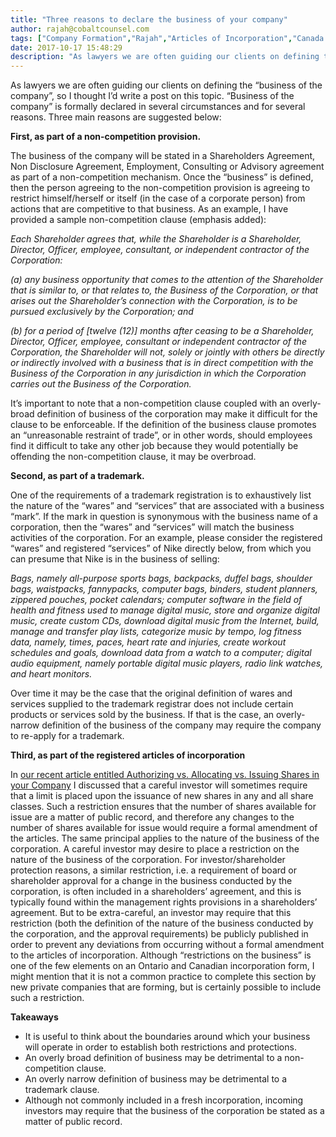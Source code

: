 ```yaml
---
title: "Three reasons to declare the business of your company"
author: rajah@cobaltcounsel.com
tags: ["Company Formation","Rajah","Articles of Incorporation","Canada (ON)","Canada (General)"]
date: 2017-10-17 15:48:29
description: "As lawyers we are often guiding our clients on defining the “business of the company”, so I thought I’d write a post on this topic.   “Business of the company” is formally declared in several circum..."
---
```


As lawyers we are often guiding our clients on defining the “business of the company”, so I thought I’d write a post on this topic.   “Business of the company” is formally declared in several circumstances and for several reasons.  Three main reasons are suggested below:

**First, as part of a non-competition provision.**

The business of the company will be stated in a Shareholders Agreement, Non Disclosure Agreement, Employment, Consulting or Advisory agreement as part of a non-competition mechanism.  Once the “business” is defined, then the person agreeing to the non-competition provision is agreeing to restrict himself/herself or itself (in the case of a corporate person) from actions that are competitive to that business.  As an example, I have provided a sample non-competition clause (emphasis added):

*Each Shareholder agrees that, while the Shareholder is a Shareholder, Director, Officer, employee, consultant, or independent contractor of the Corporation:*

*(a) any business opportunity that comes to the attention of the Shareholder that is similar to, or that relates to, the Business of the Corporation, or that arises out the Shareholder’s connection with the Corporation, is to be pursued exclusively by the Corporation; and*

*(b) for a period of [twelve (12)] months after ceasing to be a Shareholder, Director, Officer, employee, consultant or independent contractor of the Corporation, the Shareholder will not, solely or jointly with others be directly or indirectly involved with a business that is in direct competition with the Business of the Corporation in any jurisdiction in which the Corporation carries out the Business of the Corporation.*

 

It’s important to note that a non-competition clause coupled with an overly-broad definition of business of the corporation may make it difficult for the clause to be enforceable. If the definition of the business clause promotes an “unreasonable restraint of trade”, or in other words, should employees find it difficult to take any other job because they would potentially be offending the non-competition clause, it may be overbroad.

**Second, as part of a trademark.**

One of the requirements of a trademark registration is to exhaustively list the nature of the “wares” and “services” that are associated with a business “mark”.  If the mark in question is synonymous with the business name of a corporation, then the “wares” and “services” will match the business activities of the corporation.  For an example, please consider the registered “wares” and registered “services” of Nike directly below, from which you can presume that Nike is in the business of selling:

*Bags, namely all-purpose sports bags, backpacks, duffel bags, shoulder bags, waistpacks, fannypacks, computer bags, binders, student planners, zippered pouches, pocket calendars; computer software in the field of health and fitness used to manage digital music, store and organize digital music, create custom CDs, download digital music from the Internet, build, manage and transfer play lists, categorize music by tempo, log fitness data, namely, times, paces, heart rate and injuries, create workout schedules and goals, download data from a watch to a computer; digital audio equipment, namely portable digital music players, radio link watches, and heart monitors.*

Over time it may be the case that the original definition of wares and services supplied to the trademark registrar does not include certain products or services sold by the business.  If that is the case, an overly-narrow definition of the business of the company may require the company to re-apply for a trademark.

**Third, as part of the registered articles of incorporation**

In [our recent article entitled Authorizing vs. Allocating vs. Issuing Shares in your Company](http://blog.clausehound.com/authorizing-vs-a…g-shares-company/)  I discussed that a careful investor will sometimes require that a limit is placed upon the issuance of new shares in any and all share classes.  Such a restriction ensures that the number of shares available for issue are a matter of public record, and therefore any changes to the number of shares available for issue would require a formal amendment of the articles.  The same principal applies to the nature of the business of the corporation.  A careful investor may desire to place  a restriction on the nature of the business of the corporation.  For investor/shareholder protection reasons, a similar restriction, i.e. a requirement of board or shareholder approval for a change in the business conducted by the corporation, is often included in a shareholders’ agreement, and this is typically found within the management rights provisions in a shareholders’ agreement.  But to be extra-careful, an investor may require that this restriction (both the definition of the nature of the business conducted by the corporation, and the approval requirements) be publicly published in order to prevent any deviations from occurring without a formal amendment to the articles of incorporation.  Although “restrictions on the business” is one of the few elements on an Ontario and Canadian incorporation form, I might mention that it is not a common practice to complete this section by new private companies that are forming, but is certainly possible to include such a restriction.

**Takeaways**

- It is useful to think about the boundaries around which your business will operate in order to establish both restrictions and protections.
- An overly broad definition of business may be detrimental to a non-competition clause.
- An overly narrow definition of business may be detrimental to a trademark clause.
- Although not commonly included in a fresh incorporation, incoming investors may require that the business of the corporation be stated as a matter of public record.
